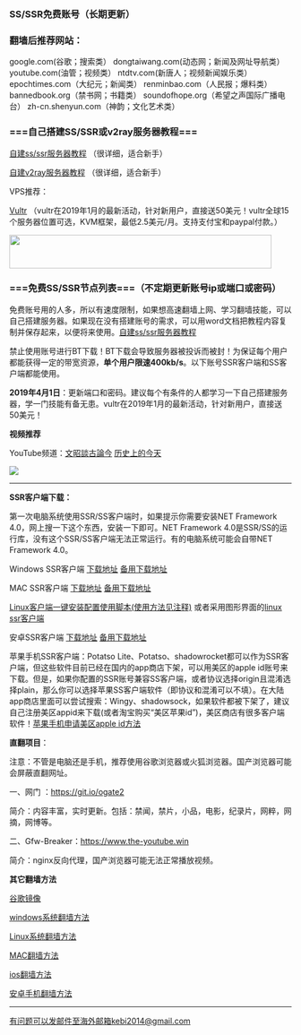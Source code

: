 ### SS/SSR免费账号（长期更新）

### 翻墙后推荐网站：

google.com(谷歌；搜索类） dongtaiwang.com(动态网；新闻及网址导航类）  youtube.com(油管；视频类）  ntdtv.com(新唐人；视频新闻娱乐类）    epochtimes.com（大纪元；新闻类）   renminbao.com（人民报；爆料类） bannedbook.org（禁书网；书籍类）   soundofhope.org（希望之声国际广播电台）
    zh-cn.shenyun.com（神韵；文化艺术类）



### ===自己搭建SS/SSR或v2ray服务器教程===

[自建ss/ssr服务器教程](https://gitlab.com/Alvin9999/free/wikis/%E8%87%AA%E5%BB%BAss%E6%9C%8D%E5%8A%A1%E5%99%A8%E6%95%99%E7%A8%8B) （很详细，适合新手）

[自建v2ray服务器教程](https://gitlab.com/Alvin9999/free/wikis/%E8%87%AA%E5%BB%BAv2ray%E6%9C%8D%E5%8A%A1%E5%99%A8%E6%95%99%E7%A8%8B) （很详细，适合新手）

VPS推荐：

[Vultr](https://www.vultr.com/?ref=7777564-4F) （vultr在2019年1月的最新活动，针对新用户，直接送50美元！vultr全球15个服务器位置可选，KVM框架，最低2.5美元/月。支持支付宝和paypal付款。）

<a href="https://www.vultr.com/?ref=7777564-4F"><img src="https://www.vultr.com/media/banner_2.png" width="468" height="60"></a>


### ===免费SS/SSR节点列表===（不定期更新账号ip或端口或密码）

免费账号用的人多，所以有速度限制，如果想高速翻墙上网、学习翻墙技能，可以自己搭建服务器。如果现在没有搭建账号的需求，可以用word文档把教程内容复制并保存起来，以便将来使用。[自建ss/ssr服务器教程](https://gitlab.com/Alvin9999/free/wikis/%E8%87%AA%E5%BB%BAss%E6%9C%8D%E5%8A%A1%E5%99%A8%E6%95%99%E7%A8%8B) 

禁止使用账号进行BT下载！BT下载会导致服务器被投诉而被封！为保证每个用户都能获得一定的带宽资源，**单个用户限速400kb/s**。以下账号SSR客户端和SS客户端都能使用。

**2019年4月1日**：更新端口和密码。建议每个有条件的人都学习一下自己搭建服务器，学一门技能有备无患。vultr在2019年1月的最新活动，针对新用户，直接送50美元！

**视频推荐**

YouTube频道：[文昭談古論今](https://www.youtube.com/channel/UCtAIPjABiQD3qjlEl1T5VpA/featured) [历史上的今天](https://www.youtube.com/channel/UCa6ERCDt3GzkvLye32ar89w/videos) 

![](https://raw.githubusercontent.com/Alvin9999/PAC/master/ss/ssr4040.PNG)

***


**SSR客户端下载：**

第一次电脑系统使用SSR/SS客户端时，如果提示你需要安装NET Framework 4.0，网上搜一下这个东西，安装一下即可。NET Framework 4.0是SSR/SS的运行库，没有这个SSR/SS客户端无法正常运行。有的电脑系统可能会自带NET Framework 4.0。

Windows SSR客户端 [下载地址](https://github.com/shadowsocksr-backup/shadowsocksr-csharp/releases) [备用下载地址](https://nofile.io/f/6Jm7WJCyOVv/ShadowsocksR-4.7.0-win.7z)

MAC SSR客户端 [下载地址](https://github.com/shadowsocksr-backup/ShadowsocksX-NG/releases) [备用下载地址](https://nofile.io/f/jgMWFwCBonU#ab0d3c3b6ac54482)

[Linux客户端一键安装配置使用脚本(使用方法见注释)](https://github.com/the0demiurge/CharlesScripts/blob/master/charles/bin/ssr) 或者采用图形界面的[linux ssr客户端](https://github.com/erguotou520/electron-ssr/releases)

安卓SSR客户端 [下载地址](https://github.com/shadowsocksr-backup/shadowsocksr-android/releases/download/3.4.0.8/shadowsocksr-release.apk) [备用下载地址](https://nofile.io/f/rvTJoj0h5GC/shadowsocksr-release.apk) 

苹果手机SSR客户端：Potatso Lite、Potatso、shadowrocket都可以作为SSR客户端，但这些软件目前已经在国内的app商店下架，可以用美区的apple id账号来下载。但是，如果你配置的SSR账号兼容SS客户端，或者协议选择origin且混淆选择plain，那么你可以选择苹果SS客户端软件（即协议和混淆可以不填）。在大陆app商店里面可以尝试搜索：Wingy、shadowsock，如果软件都被下架了，建议自己注册美区appid来下载(或者淘宝购买“美区苹果id”)，美区商店有很多客户端软件！[苹果手机申请美区apple id方法](https://www.baidu.com/s?ie=utf-8&f=8&rsv_bp=1&rsv_idx=1&tn=baidu&wd=%E8%8B%B9%E6%9E%9C%E6%89%8B%E6%9C%BA%E5%A6%82%E4%BD%95%E7%94%B3%E8%AF%B7%E7%BE%8E%E5%8C%BAapple%20id&oq=%25E8%258B%25B9%25E6%259E%259C%25E6%2589%258B%25E6%259C%25BA%25E5%25A6%2582%25E4%25BD%2595%25E6%25B3%25A8%25E5%2586%258C%25E7%25BE%258E%25E5%258C%25BAapple%2520id&rsv_pq=9b0ef06900045aac&rsv_t=a6daySwnrXFrSrC%2BIlgLIeU321j1oRm%2F%2FJgdL3RAdT6GSkIIcOaBGKnfvjE&rqlang=cn&rsv_enter=0&inputT=2113&rsv_sug3=54&rsv_sug2=0&rsv_sug4=2440&rsv_sug=1)

**直翻项目**：

注意：不管是电脑还是手机，推荐使用谷歌浏览器或火狐浏览器。国产浏览器可能会屏蔽直翻网址。

一、网门 ：https://git.io/ogate2

简介：内容丰富，实时更新。包括：禁闻，禁片，小品，电影，纪录片，网粹，网摘，网博等。

二、Gfw-Breaker：https://www.the-youtube.win 

简介：nginx反向代理，国产浏览器可能无法正常播放视频。

**其它翻墙方法**

[谷歌镜像](https://gitlab.com/Alvin9999/free/wikis/%E8%B0%B7%E6%AD%8C%E9%95%9C%E5%83%8F) 

[windows系统翻墙方法](https://gitlab.com/Alvin9999/free/wikis/home)

[Linux系统翻墙方法](https://gitlab.com/Alvin9999/free/wikis/linux%E7%B3%BB%E7%BB%9F%E7%BF%BB%E5%A2%99%E6%96%B9%E6%B3%95)

[MAC翻墙方法](https://gitlab.com/Alvin9999/free/wikis/%E8%8B%B9%E6%9E%9C%E7%94%B5%E8%84%91mac%E7%BF%BB%E5%A2%99%E8%BD%AF%E4%BB%B6) 

[ios翻墙方法](https://gitlab.com/Alvin9999/free/wikis/%E8%8B%B9%E6%9E%9C%E6%89%8B%E6%9C%BA%E7%BF%BB%E5%A2%99%E8%BD%AF%E4%BB%B6)  

[安卓手机翻墙方法](https://gitlab.com/Alvin9999/free/wikis/%E5%AE%89%E5%8D%93%E6%89%8B%E6%9C%BA%E7%89%88)


***

有问题可以发邮件至海外邮箱kebi2014@gmail.com